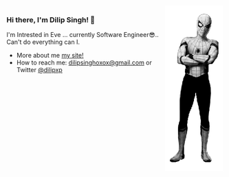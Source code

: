<img align="right" src="https://github.com/dilipxp/dilipxp/blob/main/spidy-b.png" alt="It's me Spider Man"/>

### Hi there, I'm Dilip Singh! 👋

I'm Intrested in Eve ... currently Software Engineer😎.. Can't do everything can I.

-   More about me [my site!](https://www.dilipxp.me)
-   How to reach me: dilipsinghoxox@gmail.com or Twitter [@dilipxp](https://twitter.com/dilipxp)   
